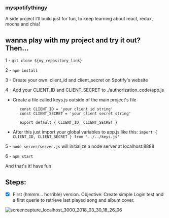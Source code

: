 ### myspotifythingy

A side project I'll build just for fun, to keep learning about react, redux, mocha and chia!

## wanna play with my project and try it out? Then...

1 - `git clone ${my_repository_link}`

2 - `npm install`

3 - Create your own: client_id and client_secret on Spotify's website

4 - Add your CLIENT_ID and CLIENT_SECRET to ./authorization_code/app.js

* Create a file called keys.js outside of the main project's file

  ```
     const CLIENT_ID = 'your client id string'
     const CLIENT_SECRET = 'your client secret string'

     export default { CLIENT_ID, CLIENT_SECRET }
  ```

* After this just import your global variables to app.js like this:
  `import { CLIENT_ID, CLIENT_SECRET } from '../../keys.js'`

5 - `node server/server.js` will initialize a node server at localhost:8888

6 - `npm start`

And that's it! have fun


## Steps:

- [x] First (hmmm... horrible) version. Objective: Create simple Login test and a first querie to retrieve last played song and album cover.

<img src="https://preview.ibb.co/khmGc7/screencapture_localhost_3000_2018_03_30_18_26_06.png" alt="screencapture_localhost_3000_2018_03_30_18_26_06" border="0">
